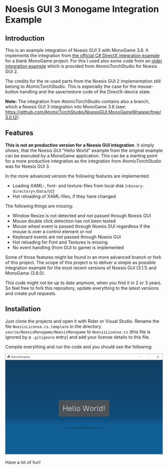 # Noesis GUI 3 Monogame Integration Example

## Introduction

This is an example integration of Noesis GUI 3 with MonoGame 3.8. It implements 
the integration from 
[the official C# DirectX integration example](https://github.com/Noesis/Tutorials/tree/master/Samples/IntegrationSharpDX)
for a blank MonoGame project. For this I used also some code from an 
[older integration example](https://github.com/AtomicTorchStudio/NoesisGUI.MonoGameWrapper)
which is provided from AtomicTorchStudio for Noesis GUI 2.

The credits for the re-used parts from the Noesis GUI 2 implementation still belong to 
AtomicTorchStudio. This is especially the case for the mouse-button handling and the 
save/restore code of the DirectX-device state. 

**Note:** The integration from AtomicTorchStudio contains also a branch, which a Noesis GUI 3 integration into
MonoGame 3.8 (see: https://github.com/AtomicTorchStudio/NoesisGUI.MonoGameWrapper/tree/3.0.12).

## Features

**This is not an productive version for a Noesis GUI integration**. It simply shows, that 
the Noesis GUI "Hello World" example from the original example can be executed by a
MonoGame application. This can be a starting point for a more productive integration as
the integration from AtomicTorchStudio was for Noesis GUI 3. 

In the more advanced version the following features are implemented:
* Loading XAML-, font- and texture-files from local disk (`<binary-directory>/Data/UI`)
* Hot reloading of XAML-files, if they have changed

The following things are missing:

* Window Resize is not detected and not passed through Noesis GUI
* Mouse double click detection has not been tested
* Mouse wheel event is passed through Noesis GUI regardless if the mouse is over a control element or not
* Keyboard events are not passed through Noesis GUI
* Hot reloading for Font and Textures is missing
* No event handling (from GUI to game) is implemented

Some of those features might be found in an more advanced branch or fork of this project.
The scope of this project is to deliver a simple as possible integration example for the
most recent versions of Noesis GUI (3.1.1) and MonoGame (3.8.0).

This code might not be up to date anymore, when you find it in 2 or 3 years. So feel free 
to fork this repository, update everything to the latest versions and create pull requests.


## Installation

Just clone the projects and open it with Rider or Visual Studio. Rename the file 
`NoesisLicense.cs.template` in the directory `source/NoesisMonogame/NoesisMonogame` to
`NoesisLicense.cs` (this file is ignored by a `.gitignore` entry) and add your license
details to this file. 

Compile everything and run the code and you should see the following:

![example](example.png)

Have a lot of fun!



